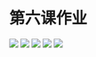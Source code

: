 # 第六课作业

![](https://i.imgur.com/0oOpjZf.jpg)
![](https://imgur.com/SffKJkV.jpg)
![](https://i.imgur.com/GSpdkb4.png)
![](https://i.imgur.com/GrGYY4X.png)
![](https://imgur.com/ZP9Ge7y.png)